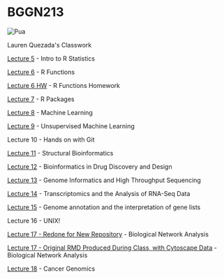 # BGGN213 

![Pua](https://www.pinterest.com/pin/155303887164872147/)

Lauren Quezada's Classwork

[Lecture 5](https://github.com/laurenquezada/BGGN213_LQ_Repository/blob/master/lecture_5_rstats/r_core_plots_exercise_answers.r) - Intro to R Statistics

[Lecture 6](https://github.com/laurenquezada/BGGN213_LQ_Repository/blob/master/lecture_6_git/lecture_6_walkthrough.md) - R Functions

[Lecture 6 HW](https://github.com/laurenquezada/BGGN213_LQ_Repository/blob/master/lecture_6_git/RMD_Lecture6HW_LQ.md) - R Functions Homework

[Lecture 7](https://github.com/laurenquezada/BGGN213_LQ_Repository/blob/master/lecture_7_git/lecture_7_class_walkthrough.md) - R Packages

[Lecture 8](https://github.com/laurenquezada/BGGN213_LQ_Repository/blob/master/lecture_8_git/lecture_8_class_walkthrough_proj.md) - Machine Learning

[Lecture 9](https://github.com/laurenquezada/BGGN213_LQ_Repository/blob/master/lecture_9_git/lecture_9_walkthrough.md) - Unsupervised Machine Learning

Lecture 10 - Hands on with Git

[Lecture 11](https://github.com/laurenquezada/BGGN213_LQ_Repository/blob/master/lecture_11_git/lecture_11_class_walkthrough.md) - Structural Bioinformatics

[Lecture 12](https://github.com/laurenquezada/BGGN213_LQ_Repository/blob/master/lecture_12_git/lecture_12_class_walkthrough_2.md) - Bioinformatics in Drug Discovery and Design

[Lecture 13](https://github.com/laurenquezada/BGGN213_LQ_Repository/blob/master/lecture_13_git/lecture_13_walkthrough.md) - Genome Informatics and High Throughput Sequencing 

[Lecture 14](https://github.com/laurenquezada/BGGN213_LQ_Repository/blob/master/lecture_14_git/lecture_14_walkthrough.md) - Transcriptomics and the Analysis of RNA-Seq Data 

[Lecture 15](https://github.com/laurenquezada/BGGN213_LQ_Repository/blob/master/lecture_15_git/lecture_15_walkthrough.md) - Genome annotation and the interpretation of gene lists 

Lecture 16 - UNIX!

[Lecture 17 - Redone for New Repository](https://github.com/laurenquezada/BGGN213_LQ_Repository/blob/master/lecture_17_git/lecture_17_walkthrough.md) - Biological Network Analysis 

[Lecture 17 - Original RMD Produced During Class, with Cytoscape Data](https://github.com/laurenquezada/BGGN213_LQ_Repository/blob/master/lecture_17_git/lecture_17_walkthrough_class.md) - Biological Network Analysis

[Lecture 18](https://github.com/laurenquezada/BGGN213_LQ_Repository/blob/master/lecture_18_git/lecture_18_walkthrough.md) - Cancer Genomics
